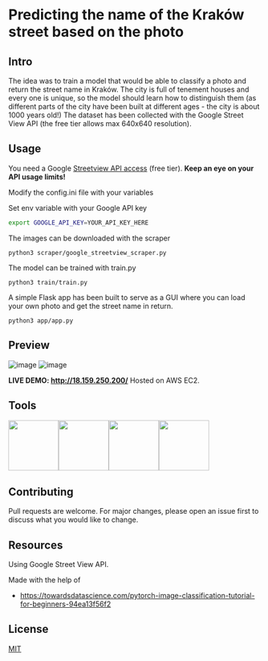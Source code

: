 # Predicting the name of the Kraków street based on the photo


## Intro
The idea was to train a model that would be able to classify a photo and return the street name in Kraków. The city is full of tenement houses and every one is unique, so the model should learn how to distinguish them (as different parts of the city have been built at different ages - the city is about 1000 years old!)
The dataset has been collected with the Google Street View API (the free tier allows max 640x640 resolution).


## Usage
You need a Google [Streetview API access](https://developers.google.com/maps/documentation/streetview/overview) (free tier).
**Keep an eye on your API usage limits!**

Modify the config.ini file with your variables

Set env variable with your Google API key
```bash
export GOOGLE_API_KEY=YOUR_API_KEY_HERE
```

The images can be downloaded with the scraper
```python3
python3 scraper/google_streetview_scraper.py
```

The model can be trained with train.py
```python3
python3 train/train.py
```

A simple Flask app has been built to serve as a GUI where you can load your own photo and get the street name in return.
```python3
python3 app/app.py
```

## Preview
![image](https://github.com/piotrb9/street-predictor/assets/157641773/0efb4830-11f6-4d84-b78c-40a820fad7fa)
![image](https://github.com/piotrb9/street-predictor/assets/157641773/6b4c04af-d946-4e4f-9d67-f132e0946a24)

**LIVE DEMO: http://18.159.250.200/**
Hosted on AWS EC2.


## Tools
<img src="https://icon.icepanel.io/Technology/svg/Pandas.svg" width="100" height="100"><img src="https://icon.icepanel.io/Technology/svg/PyTorch.svg" width="100" height="100"><img src="https://icon.icepanel.io/Technology/svg/Python.svg" width="100" height="100"><img src="https://icon.icepanel.io/Technology/svg/PyCharm.svg" width="100" height="100">

## Contributing

Pull requests are welcome. For major changes, please open an issue first
to discuss what you would like to change.

## Resources
Using Google Street View API.

Made with the help of
- https://towardsdatascience.com/pytorch-image-classification-tutorial-for-beginners-94ea13f56f2

## License

[MIT](https://choosealicense.com/licenses/mit/)
